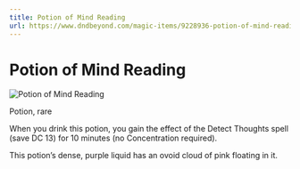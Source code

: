 ```yaml
---
title: Potion of Mind Reading
url: https://www.dndbeyond.com/magic-items/9228936-potion-of-mind-reading
---
```


# Potion of Mind Reading

![Potion of Mind Reading](potion-of-mind-reading.png)

Potion, rare

When you drink this potion, you gain the effect of the Detect Thoughts spell (save DC 13) for 10 minutes (no Concentration required).

This potion’s dense, purple liquid has an ovoid cloud of pink floating in it.